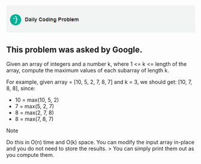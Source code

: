 ![DCP-LOGO](https://github.com/SohhamSeal/Daily-Coding-Problem/blob/main/DCP.JPG?raw=true)

## This problem was asked by Google.

Given an array of integers and a number k, where 1 <= k <= length of the array, compute the maximum values of each subarray of length k.

For example, given array = [10, 5, 2, 7, 8, 7] and k = 3, we should get: [10, 7, 8, 8], since:

- 10 = max(10, 5, 2)
- 7 = max(5, 2, 7)
- 8 = max(2, 7, 8)
- 8 = max(7, 8, 7)

> [!NOTE]
> Do this in O(n) time and O(k) space. You can modify the input array in-place and you do not need to store the results. > You can simply print them out as you compute them.